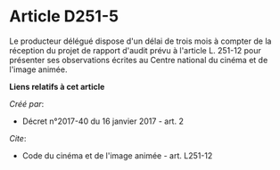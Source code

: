 # Article D251-5

Le producteur délégué dispose d'un délai de trois mois à compter de la réception du projet de rapport d'audit prévu à
l'article L. 251-12 pour présenter ses observations écrites au Centre national du cinéma et de l'image animée.

**Liens relatifs à cet article**

_Créé par_:

  - Décret n°2017-40 du 16 janvier 2017 - art. 2

_Cite_:

  - Code du cinéma et de l'image animée - art. L251-12
